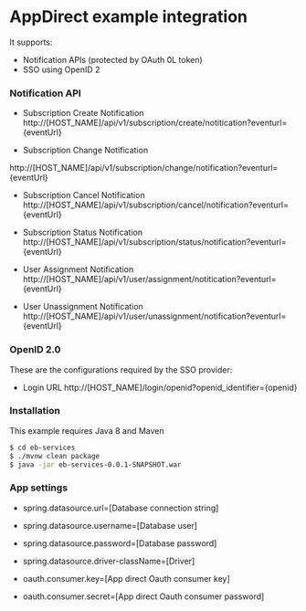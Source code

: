 # AppDirect example integration
It supports:
  - Notification APIs (protected by OAuth 0L token)
  - SSO using OpenID 2


### Notification API
- Subscription Create Notification http://[HOST_NAME]/api/v1/subscription/create/notitication?eventurl={eventUrl}

- Subscription Change Notification

http://[HOST_NAME]/api/v1/subscription/change/notification?eventurl={eventUrl}

- Subscription Cancel Notification
http://[HOST_NAME]/api/v1/subscription/cancel/notification?eventurl={eventUrl}

- Subscription Status Notification
http://[HOST_NAME]/api/v1/subscription/status/notification?eventurl={eventUrl}

- User Assignment Notification
http://[HOST_NAME]/api/v1/user/assignment/notitication?eventurl={eventUrl}

- User Unassignment Notification 
http://[HOST_NAME]/api/v1/user/unassignment/notification?eventurl={eventUrl}

### OpenID 2.0
These are the configurations required by the SSO provider:

- Login URL
http://[HOST_NAME]/login/openid?openid_identifier={openid}

### Installation

This example requires Java 8 and Maven

```sh
$ cd eb-services
$ ./mvnw clean package
$ java -jar eb-services-0.0.1-SNAPSHOT.war
```
###  App settings
- spring.datasource.url=[Database connection string]
- spring.datasource.username=[Database user]
- spring.datasource.password=[Database password]
- spring.datasource.driver-className=[Driver]

- oauth.consumer.key=[App direct Oauth consumer key]
- oauth.consumer.secret=[App direct Oauth consumer password]
